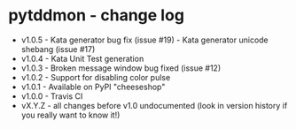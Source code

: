 pytddmon - change log
=====================

* v1.0.5 - Kata generator bug fix (issue #19)
         - Kata generator unicode shebang (issue #17)
* v1.0.4 - Kata Unit Test generation
* v1.0.3 - Broken message window bug fixed (issue #12)
* v1.0.2 - Support for disabling color pulse
* v1.0.1 - Available on PyPI "cheeseshop"
* v1.0.0 - Travis CI
* vX.Y.Z - all changes before v1.0 undocumented
         (look in version history if you really want to know it!)
